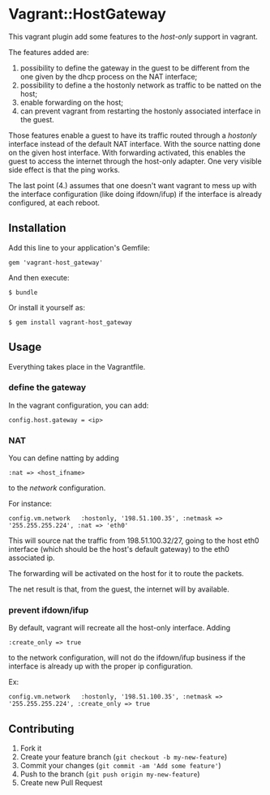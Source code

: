 # Vagrant::HostGateway

This vagrant plugin add some features to the *host-only* support in
vagrant.

The features added are:

 1. possibility to define the gateway in the guest to be different from
 the one given by the dhcp process on the NAT interface;
 2. possibility to define a the hostonly network as traffic to be
 natted on the host;
 3. enable forwarding on the host;
 4. can prevent vagrant from restarting the hostonly associated
 interface in the guest.

Those features enable a guest to have its traffic routed through a
*hostonly* interface instead of the default NAT interface.  With the
source natting done on the given host interface.  With forwarding
activated, this enables the guest to access the internet through the
host-only adapter.  One very visible side effect is that the ping
works.

The last point (4.) assumes that one doesn't want vagrant to mess up
with the interface configuration (like doing ifdown/ifup) if the
interface is already configured, at each reboot.

## Installation

Add this line to your application's Gemfile:

    gem 'vagrant-host_gateway'

And then execute:

    $ bundle

Or install it yourself as:

    $ gem install vagrant-host_gateway

## Usage

Everything takes place in the Vagrantfile.

### define the gateway

In the vagrant configuration, you can add:

    config.host.gateway = <ip>

### NAT

You can define natting by adding

    :nat => <host_ifname>

to the *network* configuration.

For instance:

    config.vm.network   :hostonly, '198.51.100.35', :netmask => '255.255.255.224', :nat => 'eth0'

This will source nat the traffic from 198.51.100.32/27, going to the
host eth0 interface (which should be the host's default gateway) to
the eth0 associated ip.

The forwarding will be activated on the host for it to route the
packets.

The net result is that, from the guest, the internet will by available.

### prevent ifdown/ifup

By default, vagrant will recreate all the host-only interface.  Adding

    :create_only => true

to the network configuration, will not do the ifdown/ifup business if
the interface is already up with the proper ip configuration.

Ex:

    config.vm.network   :hostonly, '198.51.100.35', :netmask => '255.255.255.224', :create_only => true

## Contributing

1. Fork it
2. Create your feature branch (`git checkout -b my-new-feature`)
3. Commit your changes (`git commit -am 'Add some feature'`)
4. Push to the branch (`git push origin my-new-feature`)
5. Create new Pull Request
